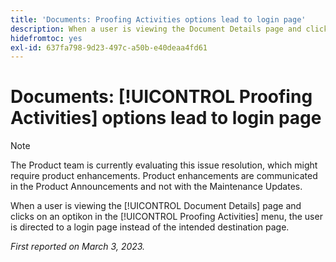 ```yaml
---
title: 'Documents: Proofing Activities options lead to login page'
description: When a user is viewing the Document Details page and clicks on an optikon in the Proofing Activities menu, the user is directed to a login page instead of the intended destination page.
hidefromtoc: yes
exl-id: 637fa798-9d23-497c-a50b-e40deaa4fd61
---
```

# Documents: [!UICONTROL Proofing Activities] options lead to login page

<!--This article is on WF and WFP TOCs-->

>[!NOTE]
>
>The Product team is currently evaluating this issue resolution, which might require product enhancements. Product enhancements are communicated in the Product Announcements and not with the Maintenance Updates.

When a user is viewing the [!UICONTROL Document Details] page and clicks on an optikon in the [!UICONTROL Proofing Activities] menu, the user is directed to a login page instead of the intended destination page.

_First reported on March 3, 2023._
